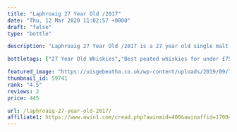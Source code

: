 ```yaml
---
title: "Laphroaig 27 Year Old /2017"
date: "Thu, 12 Mar 2020 11:02:57 +0000"
draft: "false"
type: "bottle"

description: "Laphroaig 27 Year Old /2017 is a 27 year old single malt whisky from the Laphroaig whisky distillery (located in the Islay region). Rated an average of 4.5 out of 5 by 2 reviewers and available from The Whisky Exchange for only £445.0, falling slightly short of liquid gold but this in a solid everyday single malt whisky."

bottletags: ["27 Year Old Whiskies","Best peated whiskies for under £75","Best Single Malt Whiskies for under £75","Islay Whiskies","Peated whiskies","Single Malt Whiskies","Spirit Caramel (E150A)","Whiskies may contain Spirit Caramel (E150A)","Whiskies of Scotland"]

featured_image: "https://uisgebeatha.co.uk/wp-content/uploads/2019/09/lrgob.27yo.jpg"
thumbnail_id: 59741
rank: "4.5"
reviews: 2
price: 445

url: /laphroaig-27-year-old-2017/
affiliate1: https://www.awin1.com/cread.php?awinmid=400&awinaffid=170041&clickref=&p=https://www.thewhiskyexchange.com/p/40970/laphroaig-27-year-old-bot2017
---
```



